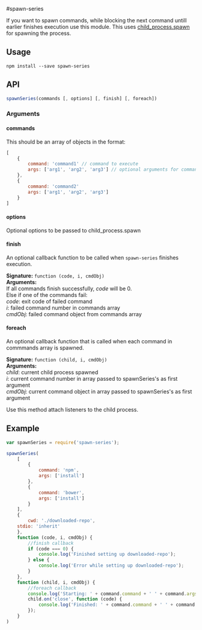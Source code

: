 #spawn-series

If you want to spawn commands, while blocking the next command untill earlier finishes execution use this module. This uses [child_process.spawn](http://nodejs.org/api/child_process.html#child_process_child_process_spawn_command_args_options) for spawning the process.

## Usage

```shell
npm install --save spawn-series
```

## API

```js
spawnSeries(commands [, options] [, finish] [, foreach])
```
### Arguments

#### commands

This should be an array of objects in the format:
```js
[
	{
		command: 'command1' // command to execute
		args: ['arg1', 'arg2', 'arg3'] // optional arguments for command
	},
	{
		command: 'command2'
		args: ['arg1', 'arg2', 'arg3']
	}
]
```
#### options

Optional options to be passed to child_process.spawn

#### finish

An optional callback function to be called when `spawn-series` finishes execution.

**Signature:** `function (code, i, cmdObj)`  
**Arguments:**  
If all commands finish successfully, *code* will be 0.  
Else if one of the commands fail:  
*code*: exit code of failed command  
*i*: failed command number in commands array  
*cmdObj*: failed command object from commands array

#### foreach

An optional callback function that is called when each command in commmands array is spawned.

**Signature:** `function (child, i, cmdObj)`  
**Arguments:**  
*child*: current child process spawned  
*i*: current command number in array passed to spawnSeries's as first argument  
*cmdObj*: current command object in array passed to spawnSeries's as first argument

Use this method attach listeners to the child process.

## Example

```js
var spawnSeries = require('spawn-series');

spawnSeries(
	[
		{
			command: 'npm',
			args: ['install']
		},
		{
			command: 'bower',
			args: ['install']
		}
	],
	{
		cwd: './downloaded-repo',
    stdio: 'inherit'
	},
	function (code, i, cmdObj) {
		//finish callback
		if (code === 0) {
			console.log('Finished setting up downloaded-repo');
		} else {
			console.log('Error while setting up downloaded-repo');
		}
	},
	function (child, i, cmdObj) {
		//foreach callback
		console.log('Starting: ' + command.command + ' ' + command.args.join(' '));
		child.on('close', function (code) {
			console.log('Finished: ' + command.command + ' ' + command.args.join(' '));
		});
	}
)
```

